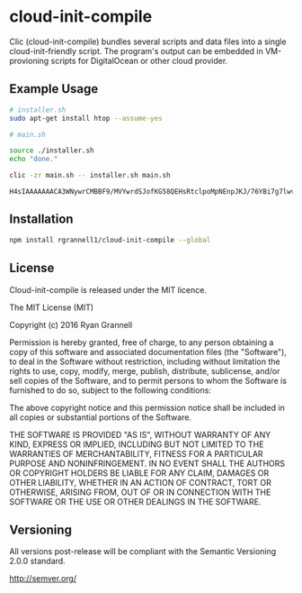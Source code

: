 
# cloud-init-compile

Clic (cloud-init-compile) bundles several scripts and data files into a single cloud-init-friendly script. The program's output can be embedded in VM-provioning scripts for DigitalOcean or other cloud provider.

## Example Usage

```bash
# installer.sh
sudo apt-get install htop --assume-yes
```

```bash
# main.sh

source ./installer.sh
echo "done."
```

```bash
clic -zr main.sh -- installer.sh main.sh
```

```
H4sIAAAAAAACA3WNywrCMBBF9/MVYwrdSJofKG58QEHsRtclpoMpNEnpJKJ/76YBi7g7lwvnFBuVeFb3wSvyT2QLRkesa9yf29uhay7NtTu2J9yhGDxHPY40V2wFFPi9gVMfUE9RPijmB20ME0qpmZMj+SYGgLX3f83pwS+hBQE4pNkQVmqVJmMDij54qsSv37rQ4/aVJViWGT8HVaT++wAAAA==
```

## Installation

```bash
npm install rgrannell1/cloud-init-compile --global
```

## License

Cloud-init-compile is released under the MIT licence.

The MIT License (MIT)

Copyright (c) 2016 Ryan Grannell

Permission is hereby granted, free of charge, to any person obtaining a copy
of this software and associated documentation files (the "Software"), to deal
in the Software without restriction, including without limitation the rights
to use, copy, modify, merge, publish, distribute, sublicense, and/or sell
copies of the Software, and to permit persons to whom the Software is
furnished to do so, subject to the following conditions:

The above copyright notice and this permission notice shall be included in all
copies or substantial portions of the Software.

THE SOFTWARE IS PROVIDED "AS IS", WITHOUT WARRANTY OF ANY KIND, EXPRESS OR
IMPLIED, INCLUDING BUT NOT LIMITED TO THE WARRANTIES OF MERCHANTABILITY,
FITNESS FOR A PARTICULAR PURPOSE AND NONINFRINGEMENT. IN NO EVENT SHALL THE
AUTHORS OR COPYRIGHT HOLDERS BE LIABLE FOR ANY CLAIM, DAMAGES OR OTHER
LIABILITY, WHETHER IN AN ACTION OF CONTRACT, TORT OR OTHERWISE, ARISING FROM,
OUT OF OR IN CONNECTION WITH THE SOFTWARE OR THE USE OR OTHER DEALINGS IN THE
SOFTWARE.

## Versioning

All versions post-release will be compliant with the Semantic Versioning 2.0.0 standard.

http://semver.org/

